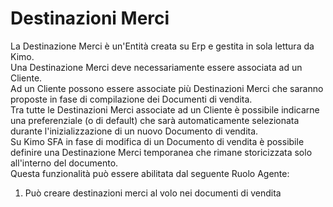 # Destinazioni Merci

La Destinazione Merci è un'Entità creata su Erp e gestita in sola lettura da Kimo.  
Una Destinazione Merci deve necessariamente essere associata ad un Cliente.  
Ad un Cliente possono essere associate più Destinazioni Merci che saranno proposte in fase di compilazione dei Documenti di vendita.  
Tra tutte le Destinazioni Merci associate ad un Cliente è possibile indicarne una preferenziale \(o di default\) che sarà automaticamente selezionata durante l'inizializzazione di un nuovo Documento di vendita.  
Su Kimo SFA in fase di modifica di un Documento di vendita è possibile definire una Destinazione Merci temporanea che rimane storicizzata solo all'interno del documento.  
Questa funzionalità può essere abilitata dal seguente Ruolo Agente:

1. Può creare destinazioni merci al volo nei documenti di vendita

